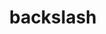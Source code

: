 ---
title: backslash
unicode_regular: \ea0f
unicode_bold: \ea0e
unicode_solid: \ea10
unicode_brand: 
---